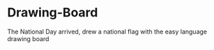 # Drawing-Board
The National Day arrived, drew a national flag with the easy language drawing board
